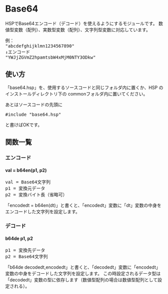 # Base64<br>
HSPでBase64エンコード（デコード）を使えるようにするモジュールです。
数値型変数（配列）、実数型変数（配列）、文字列型変数に対応しています。
<pre>
例：
"abcdefghijklmn1234567890"
↓エンコード
"YWJjZGVmZ2hpamtsbW4xMjM0NTY3ODkw"
</pre>

## 使い方
「base64.hsp」を、使用するソースコードと同じフォルダ内に置くか、HSP のインストールディレクトリ下の commonフォルダ内に置いてください。

あとはソースコードの先頭に
<pre>
#include "base64.hsp"
</pre>

と書けばOKです。

## 関数一覧
### エンコード
#### val = b64en(p1, p2)
<pre>
val = Base64文字列
p1 = 変換元データ
p2 = 変換バイト長（省略可）
</pre>

「encodedt = b64en(dt)」と書くと、「encodedt」変数に「dt」変数の中身をエンコードした文字列を設定します。


### デコード
#### b64de p1, p2
<pre>
p1 = 変換先データ
p2 = Base64文字列
</pre>

「b64de decodedt,encodedt」と書くと、「decodedt」変数に「encodedt」変数の中身をデコードした文字列を設定します。
この時設定されるデータ型は「decodedt」変数の型に依存します（数値型配列の場合は数値型配列として設定される）。
